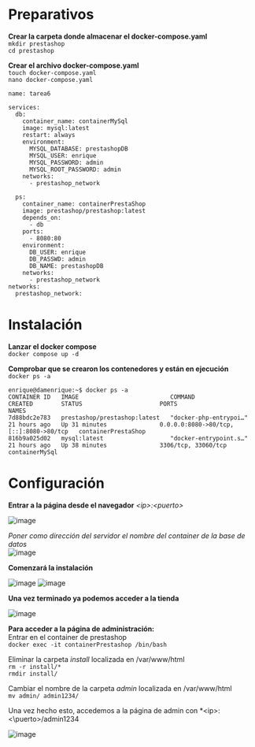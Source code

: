 # Preparativos

**Crear la carpeta donde almacenar el docker-compose.yaml**   
<code>mkdir prestashop</code>      
<code>cd prestashop</code>   

**Crear el archivo docker-compose.yaml**   
<code>touch docker-compose.yaml</code>   
<code>nano docker-compose.yaml</code>   

~~~
name: tarea6

services:
  db:
    container_name: containerMySql
    image: mysql:latest
    restart: always
    environment:
      MYSQL_DATABASE: prestashopDB
      MYSQL_USER: enrique
      MYSQL_PASSWORD: admin
      MYSQL_ROOT_PASSWORD: admin 
    networks:
      - prestashop_network

  ps:
    container_name: containerPrestaShop
    image: prestashop/prestashop:latest
    depends_on: 
      - db
    ports:
      - 8080:80
    environment:
      DB_USER: enrique
      DB_PASSWD: admin
      DB_NAME: prestashopDB
    networks:
      - prestashop_network
networks:
  prestashop_network:
~~~

# Instalación
**Lanzar el docker compose**   
<code>docker compose up -d</code>

**Comprobar que se crearon los contenedores y están en ejecución**   
<code>docker ps -a</code>   

~~~
enrique@damenrique:~$ docker ps -a
CONTAINER ID   IMAGE                          COMMAND                  CREATED        STATUS                      PORTS                                     NAMES
7d88bdc2e783   prestashop/prestashop:latest   "docker-php-entrypoi…"   21 hours ago   Up 31 minutes               0.0.0.0:8080->80/tcp, [::]:8080->80/tcp   containerPrestaShop
816b9a025d02   mysql:latest                   "docker-entrypoint.s…"   21 hours ago   Up 38 minutes               3306/tcp, 33060/tcp                       containerMySql
~~~

# Configuración
**Entrar a la página desde el navegador** *\<ip\>:\<puerto\>*   

![image](https://github.com/user-attachments/assets/94dbaae8-21b5-4427-9f72-757780c33fe9)

*Poner como dirección del servidor el nombre del container de la base de datos*   
![image](https://github.com/user-attachments/assets/ca691c59-e35e-4f88-b506-2981194b0f30)

**Comenzará la instalación**   

![image](https://github.com/user-attachments/assets/a20e1326-28ac-4ddb-bacf-18a5cd707df1)
![image](https://github.com/user-attachments/assets/891f751d-1285-4586-86a1-f414364a98aa)

**Una vez terminado ya podemos acceder a la tienda**   

![image](https://github.com/user-attachments/assets/9c5a0d80-f490-4396-a849-1495ba0addea)

**Para acceder a la página de administración:**   
Entrar en el container de prestashop   
<code>docker exec -it containerPrestashop /bin/bash</code>   

Eliminar la carpeta *install* localizada en /var/www/html   
<code>rm -r install/*</code>     
<code>rmdir install/</code>     

Cambiar el nombre de la carpeta *admin* localizada en /var/www/html   
<code>mv admin/ admin1234/</code>   

Una vez hecho esto, accedemos a la página de admin con *\<ip\>:<\puerto\>/admin1234   

![image](https://github.com/user-attachments/assets/cfaeeda5-0c00-40df-b89b-f4d8e22cf2c6)




